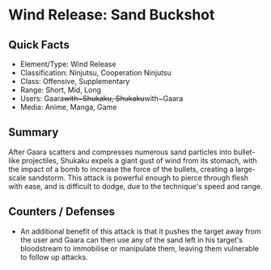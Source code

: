 # Wind Release: Sand Buckshot

## Quick Facts
- Element/Type: Wind Release
- Classification: Ninjutsu, Cooperation Ninjutsu
- Class: Offensive, Supplementary
- Range: Short, Mid, Long
- Users: Gaara~~with~Shukaku, Shukaku~~with~Gaara
- Media: Anime, Manga, Game

## Summary
After Gaara scatters and compresses numerous sand particles into bullet-like projectiles, Shukaku expels a giant gust of wind from its stomach, with the impact of a bomb to increase the force of the bullets, creating a large-scale sandstorm. This attack is powerful enough to pierce through flesh with ease, and is difficult to dodge, due to the technique's speed and range.

## Counters / Defenses
- An additional benefit of this attack is that it pushes the target away from the user and Gaara can then use any of the sand left in his target's bloodstream to immobilise or manipulate them, leaving them vulnerable to follow up attacks.
